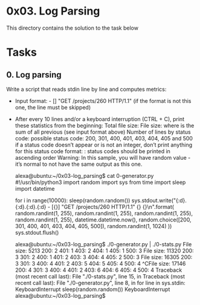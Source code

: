 # 0x03. Log Parsing
This directory contains the solution to the task below

# Tasks
## 0. Log parsing
Write a script that reads stdin line by line and computes metrics:
- Input format: <IP Address> - [<date>] "GET /projects/260 HTTP/1.1" <status code> <file size> (if the format is not this one, the line must be skipped)
- After every 10 lines and/or a keyboard interruption (CTRL + C), print these statistics from the beginning:
Total file size: File size: <total size>
where <total size> is the sum of all previous <file size> (see input format above)
Number of lines by status code:
possible status code: 200, 301, 400, 401, 403, 404, 405 and 500
if a status code doesn’t appear or is not an integer, don’t print anything for this status code
format: <status code>: <number>
status codes should be printed in ascending order
Warning: In this sample, you will have random value - it’s normal to not have the same output as this one.

    alexa@ubuntu:~/0x03-log_parsing$ cat 0-generator.py
    #!/usr/bin/python3
    import random
    import sys
    from time import sleep
    import datetime

    for i in range(10000):
        sleep(random.random())
        sys.stdout.write("{:d}.{:d}.{:d}.{:d} - [{}] \"GET /projects/260 HTTP/1.1\" {} {}\n".format(
            random.randint(1, 255), random.randint(1, 255), random.randint(1, 255), random.randint(1, 255),
            datetime.datetime.now(),
            random.choice([200, 301, 400, 401, 403, 404, 405, 500]),
            random.randint(1, 1024)
        ))
        sys.stdout.flush()

    alexa@ubuntu:~/0x03-log_parsing$ ./0-generator.py | ./0-stats.py 
    File size: 5213
    200: 2
    401: 1
    403: 2
    404: 1
    405: 1
    500: 3
    File size: 11320
    200: 3
    301: 2
    400: 1
    401: 2
    403: 3
    404: 4
    405: 2
    500: 3
    File size: 16305
    200: 3
    301: 3
    400: 4
    401: 2
    403: 5
    404: 5
    405: 4
    500: 4
    ^CFile size: 17146
    200: 4
    301: 3
    400: 4
    401: 2
    403: 6
    404: 6
    405: 4
    500: 4
    Traceback (most recent call last):
    File "./0-stats.py", line 15, in <module>
    Traceback (most recent call last):
    File "./0-generator.py", line 8, in <module>
        for line in sys.stdin:
    KeyboardInterrupt
        sleep(random.random())
    KeyboardInterrupt
    alexa@ubuntu:~/0x03-log_parsing$